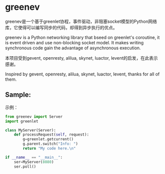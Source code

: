 greenev
=======

greenev是一个基于greenlet协程，事件驱动，非阻塞socket模型的Python网络库，它使得可以编写同步的代码，却得到异步执行的优点。

greenev is a Python networking library that bseed on greenlet's coroutine, it is event driven and use non-blocking socket model. It makes writing synchronous code gain the advantage of asynchronous execution.

本项目受到gevent, openresty, alilua, skynet, luactor, levent的启发，在此表示感谢。

Inspired by gevent, openresty, alilua, skynet, luactor, levent, thanks for all of them.

Sample:
---
示例：

```python
from greenev import Server
import greenlet

class MyServer(Server):
    def processRequest(self, request):
        g=greenlet.getcurrent()
        g.parent.switch("Info: ")
        return "My code here.\n"

if __name__ == "__main__":
    ser=MyServer(8080)
    ser.poll()
```
